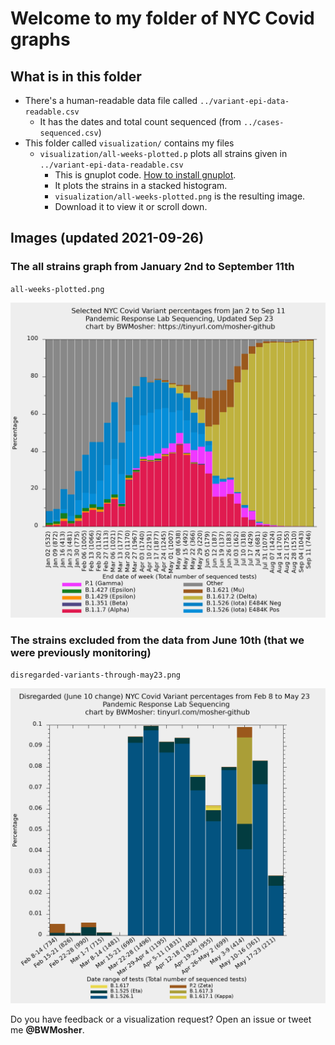 # Welcome to my folder of NYC Covid graphs

## What is in this folder

- There's a human-readable data file called `../variant-epi-data-readable.csv`
	- It has the dates and total count sequenced (from `../cases-sequenced.csv`)
- This folder called `visualization/` contains my files
	- `visualization/all-weeks-plotted.p` plots all strains given in `../variant-epi-data-readable.csv`
		- This is gnuplot code. [How to install gnuplot](https://www.google.com/search?q=gnuplot+installation+directions).
		- It plots the strains in a stacked histogram.
		- `visualization/all-weeks-plotted.png` is the resulting image.
		- Download it to view it or scroll down.
	<!-- - `../visualization/four-weeks-plotted.p` makes a graph that highlights the four last weeks of data that the city is just lumping together on their public display. -->
	<!-- - `visualization/ignored-strains.p` is a graph that uses the data before they eliminated strains that are not very prevalent. -->
	<!-- 	- This graph will not be updated because there is no data to update it with. -->
	<!-- 	- Note the top of the graph reaches 10% and this is not the same as other graphs you might see from me. -->
<!-- - The folder below, `visualization/spoofs` contains my simulations of what the -->
  <!-- city display would look like if it were using a one week window instead of -->
  <!-- a four week window. **I haven't been updating this.** -->

## Images (updated 2021-09-26)

### The all strains graph from January 2nd to September 11th

`all-weeks-plotted.png`

![all-weeks-plotted.png](all-weeks-plotted.png)

<!-- ### The all strains graph animated for the last seven weeks, using percentage. -->
<!-- Note: For the last few weeks, I have been calculating the percentages to several -->
<!-- decimal points of precision that the city has been rounding off. -->

<!-- ![animation.gif](history/2021-07-29-gif/2021-07-29.gif) -->

<!-- ### The all strains graph animated for the last seven weeks, using counts. -->

<!-- ![animation.gif](history/raw/2021-07-29/2021-07-29.gif) -->

<!-- ### The last four weeks graph -->

<!-- `four-weeks-plotted.png` -->

<!-- ![four-weeks-plotted.png](four-weeks-plotted.png) -->

<!-- ### The selected variants from only the last week -->

<!-- `last-1-week.png` -->

<!-- ![spoofs/last-1-week.png](spoofs/last-1-week.png) -->

### The strains excluded from the data from June 10th (that we were previously monitoring)

`disregarded-variants-through-may23.png`

![disregarded variants-through-may23.png](disregarded-variants-through-may23.png)


Do you have feedback or a visualization request? Open an issue or tweet me **@BWMosher**.
